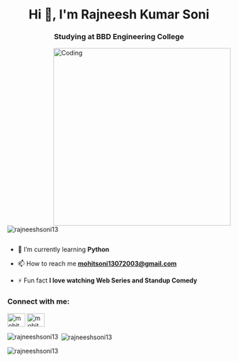 <h1 align="center">Hi 👋, I'm Rajneesh Kumar Soni</h1>
<h3 align="center">Studying at BBD Engineering College</h3>
<img align="right" alt="Coding" width="400" src="https://cdn.dribbble.com/users/1059583/screenshots/4171367/coding-freak.gif">
<p align="left"> <img src="https://komarev.com/ghpvc/?username=rajneeshsoni13&label=Profile%20views&color=0e75b6&style=flat" alt="rajneeshsoni13" /> </p>

<p align="left"> <a href="https://twitter.com/" target="blank"><img src="https://img.shields.io/twitter/follow/?logo=twitter&style=for-the-badge" alt="" /></a> </p>

- 🌱 I’m currently learning **Python**

- 📫 How to reach me **mohitsoni13072003@gmail.com**

- ⚡ Fun fact **I love watching Web Series and Standup Comedy**

<h3 align="left">Connect with me:</h3>
<p align="left">
<a href="https://www.linkedin.com/in/mohit-soni-9b5693257" target="blank"><img align="center" src="https://raw.githubusercontent.com/rahuldkjain/github-profile-readme-generator/master/src/images/icons/Social/linked-in-alt.svg" alt="mohit soni" height="30" width="40" /></a>
<a href="https://instagram.com/mohit_soni_013" target="blank"><img align="center" src="https://raw.githubusercontent.com/rahuldkjain/github-profile-readme-generator/master/src/images/icons/Social/instagram.svg" alt="mohit_soni_013" height="30" width="40" /></a>
</p>

<p><img align="left" src="https://github-readme-stats.vercel.app/api/top-langs?username=rajneeshsoni13&show_icons=true&locale=en&layout=compact" alt="rajneeshsoni13" /></p>

<p>&nbsp;<img align="center" src="https://github-readme-stats.vercel.app/api?username=rajneeshsoni13&show_icons=true&locale=en" alt="rajneeshsoni13" /></p>

<p><img align="center" src="https://github-readme-streak-stats.herokuapp.com/?user=rajneeshsoni13&" alt="rajneeshsoni13" /></p>
